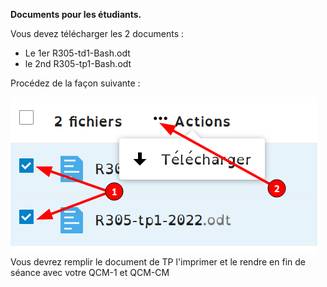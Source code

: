 **Documents pour les étudiants.**

Vous devez télécharger les 2 documents :

* Le 1er R305-td1-Bash.odt
* le 2nd R305-tp1-Bash.odt

Procédez de la façon suivante :

![image (2).png](.attachments.1270/image%20%282%29.png)  
Vous devrez remplir le document de TP l'imprimer et le rendre en fin de séance avec votre QCM-1 et QCM-CM